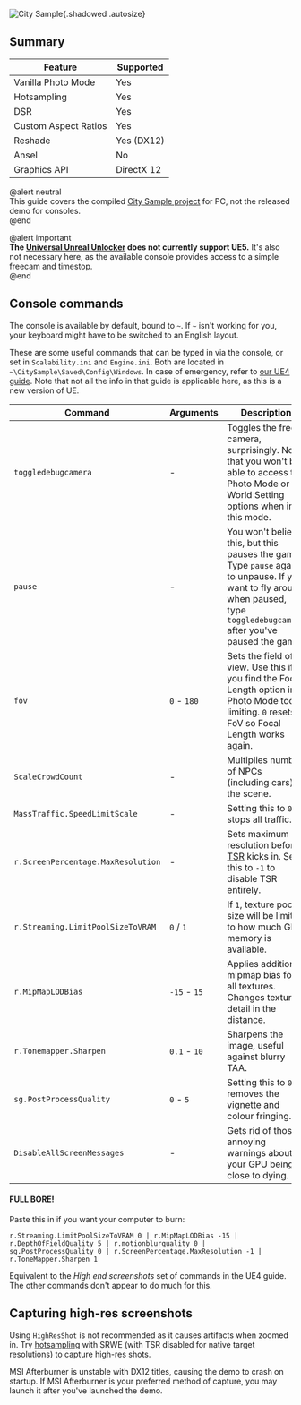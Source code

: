 ![City Sample](Images\matrixUE5-PC_header.png "Shot by barkar-b"){.shadowed .autosize}

## Summary

Feature | Supported
--|--
Vanilla Photo Mode | Yes
Hotsampling | Yes
DSR | Yes
Custom Aspect Ratios | Yes
Reshade | Yes (DX12)
Ansel | No
Graphics API | DirectX 12

@alert neutral  
This guide covers the compiled [City Sample project](https://unrealengine.com/marketplace/en-US/learn/city-sample) for PC, not the released demo for consoles.  
@end

@alert important  
**The [Universal Unreal Unlocker](../GeneralGuides/universal_ue4_consoleunlocker.htm) does not currently support UE5.** It's also not necessary here, as the available console provides access to a simple freecam and timestop.  
@end

## Console commands

The console is available by default, bound to `~`. If `~` isn't working for you, your keyboard might have to be switched to an English layout.

These are some useful commands that can be typed in via the console, or set in `Scalability.ini` and `Engine.ini`. Both are located in `~\CitySample\Saved\Config\Windows`. In case of emergency, refer to [our UE4 guide](../GeneralGuides/ue4guide.htm). Note that not all the info in that guide is applicable here, as this is a new version of UE.

Command | Arguments | Description
-- | -- | --
`toggledebugcamera` | - | Toggles the free camera, surprisingly. Note that you won't be able to access the Photo Mode or World Setting options when in this mode.
`pause` | - | You won't believe this, but this pauses the game. Type `pause` again to unpause. If you want to fly around when paused, type `toggledebugcamera` after you've paused the game.
`fov` | `0` - `180` | Sets the field of view. Use this if you find the Focal Length option in Photo Mode too limiting. `0` resets FoV so Focal Length works again.
`ScaleCrowdCount` | - | Multiplies number of NPCs (including cars) in the scene.
`MassTraffic.SpeedLimitScale` | - | Setting this to `0` stops all traffic.
`r.ScreenPercentage.MaxResolution` | - | Sets maximum resolution before [TSR](https://videocardz.com/newz/unreal-engine-5-early-access-features-temporal-super-resolution-upscaling-technology) kicks in. Set this to `-1` to disable TSR entirely.
`r.Streaming.LimitPoolSizeToVRAM` | `0` / `1` | If `1`, texture pool size will be limited to how much GPU memory is available.
`r.MipMapLODBias` | `-15` - `15` | Applies additional mipmap bias for all textures. Changes texture detail in the distance.
`r.Tonemapper.Sharpen` | `0.1` - `10` | Sharpens the image, useful against blurry TAA.
`sg.PostProcessQuality` | `0` - `5` | Setting this to `0` removes the vignette and colour fringing.
`DisableAllScreenMessages` | - | Gets rid of those annoying warnings about your GPU being close to dying.

#### FULL BORE!
Paste this in if you want your computer to burn:  
```
r.Streaming.LimitPoolSizeToVRAM 0 | r.MipMapLODBias -15 | r.DepthOfFieldQuality 5 | r.motionblurquality 0 | sg.PostProcessQuality 0 | r.ScreenPercentage.MaxResolution -1 | r.ToneMapper.Sharpen 1
```

Equivalent to the *High end screenshots* set of commands in the UE4 guide. The other commands don't appear to do much for this.

## Capturing high-res screenshots

Using `HighResShot` is not recommended as it causes artifacts when zoomed in. Try [hotsampling](..\basics.htm#hotsampling) with SRWE (with TSR disabled for native target resolutions) to capture high-res shots.

MSI Afterburner is unstable with DX12 titles, causing the demo to crash on startup. If MSI Afterburner is your preferred method of capture, you may launch it after you've launched the demo.